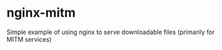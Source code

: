 # nginx-mitm
Simple example of using nginx to serve downloadable files (primarily for MITM services)
